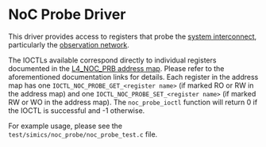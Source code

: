 # NoC Probe Driver
This driver provides access to registers that probe the [system interconnect](https://www.intel.com/content/www/us/en/docs/programmable/814346/24-3-1/system-interconnect-and-firewalls-functional.html), particularly the [observation network](https://www.intel.com/content/www/us/en/docs/programmable/814346/24-3-1/observation-network.html).

The IOCTLs available correspond directly to individual registers documented in the [L4_NOC_PRB address map](https://www.intel.com/content/www/us/en/programmable/hps/agilex5/topics/addressblock_L4_NOC_PRB_summary.html). Please refer to the aforementioned documentation links for details. Each register in the address map has one `IOCTL_NOC_PROBE_GET_<register name>` (if marked RO or RW in the address map) and one `IOCTL_NOC_PROBE_SET_<register name>` (if marked RW or WO in the address map). The `noc_probe_ioctl` function will return 0 if the IOCTL is successful and -1 otherwise.

For example usage, please see the `test/simics/noc_probe/noc_probe_test.c` file.
